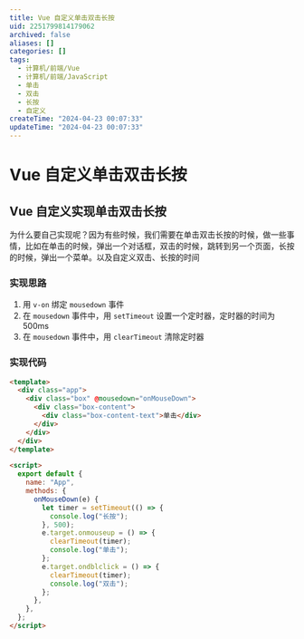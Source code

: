 ```yaml
---
title: Vue 自定义单击双击长按
uid: 2251799814179062
archived: false
aliases: []
categories: []
tags:
  - 计算机/前端/Vue
  - 计算机/前端/JavaScript
  - 单击
  - 双击
  - 长按
  - 自定义
createTime: "2024-04-23 00:07:33"
updateTime: "2024-04-23 00:07:33"
---
```


# Vue 自定义单击双击长按

## Vue 自定义实现单击双击长按

为什么要自己实现呢？因为有些时候，我们需要在单击双击长按的时候，做一些事情，比如在单击的时候，弹出一个对话框，双击的时候，跳转到另一个页面，长按的时候，弹出一个菜单。以及自定义双击、长按的时间

### 实现思路

1. 用 `v-on` 绑定 `mousedown` 事件
2. 在 `mousedown` 事件中，用 `setTimeout` 设置一个定时器，定时器的时间为 500ms
3. 在 `mousedown` 事件中，用 `clearTimeout` 清除定时器

### 实现代码

```html
<template>
  <div class="app">
    <div class="box" @mousedown="onMouseDown">
      <div class="box-content">
        <div class="box-content-text">单击</div>
      </div>
    </div>
  </div>
</template>

<script>
  export default {
    name: "App",
    methods: {
      onMouseDown(e) {
        let timer = setTimeout(() => {
          console.log("长按");
        }, 500);
        e.target.onmouseup = () => {
          clearTimeout(timer);
          console.log("单击");
        };
        e.target.ondblclick = () => {
          clearTimeout(timer);
          console.log("双击");
        };
      },
    },
  };
</script>
```
